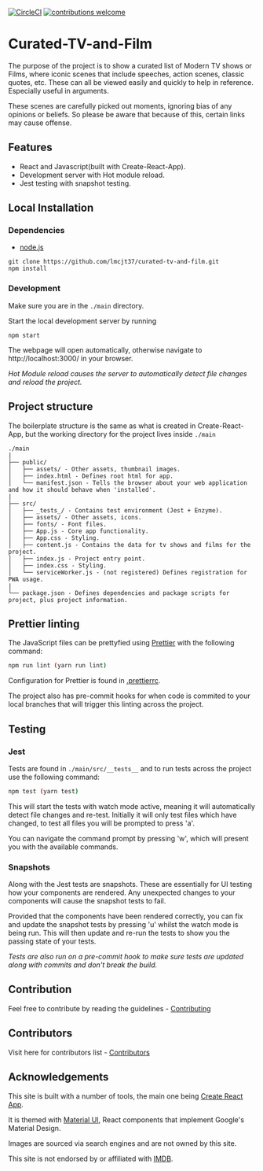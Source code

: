 [![CircleCI](https://circleci.com/gh/lmcjt37/curated-tv-and-film.svg?style=svg)](https://circleci.com/gh/lmcjt37/curated-tv-and-film) [![contributions welcome](https://img.shields.io/badge/contributions-welcome-brightgreen.svg?style=flat)](https://github.com/lmcjt37/curated-tv-and-film/issues)

# Curated-TV-and-Film

The purpose of the project is to show a curated list of Modern TV shows or Films, where iconic scenes that include speeches, action scenes, classic quotes, etc. These can all be viewed easily and quickly to help in reference. Especially useful in arguments.

These scenes are carefully picked out moments, ignoring bias of any opinions or beliefs. So please be aware that because of this, certain links may cause offense.

## Features

* React and Javascript(built with Create-React-App).
* Development server with Hot module reload.
* Jest testing with snapshot testing.

## Local Installation

### Dependencies

* [node.js](https://nodejs.org)

```
git clone https://github.com/lmcjt37/curated-tv-and-film.git
npm install
```

### Development

Make sure you are in the `./main` directory.

Start the local development server by running

```
npm start
```

The webpage will open automatically, otherwise navigate to http://localhost:3000/ in your browser.

_Hot Module reload causes the server to automatically detect file changes and reload the project._

## Project structure

The boilerplate structure is the same as what is created in Create-React-App, but the working directory for the project lives inside `./main`

```
./main
|
├── public/
│   ├── assets/ - Other assets, thumbnail images.
│   ├── index.html - Defines root html for app.
│   └── manifest.json - Tells the browser about your web application and how it should behave when 'installed'.
|
├── src/
│   ├── _tests_/ - Contains test environment (Jest + Enzyme).
│   ├── assets/ - Other assets, icons.
│   ├── fonts/ - Font files.
│   ├── App.js - Core app functionality.
│   ├── App.css - Styling.
│   ├── content.js - Contains the data for tv shows and films for the project.
│   ├── index.js - Project entry point.
│   ├── index.css - Styling.
│   └── serviceWorker.js - (not registered) Defines registration for PWA usage.
|
└── package.json - Defines dependencies and package scripts for project, plus project information.
```

## Prettier linting

The JavaScript files can be prettyfied using [Prettier](https://github.com/prettier/prettier) with the following command:

``` bash
npm run lint (yarn run lint)
```

Configuration for Prettier is found in [.prettierrc](./main/.prettierrc).

The project also has pre-commit hooks for when code is commited to your local branches that will trigger this linting across the project.

## Testing

### Jest

Tests are found in `./main/src/__tests__` and to run tests across the project use the following command:

``` bash
npm test (yarn test)
```

This will start the tests with watch mode active, meaning it will automatically detect file changes and re-test. Initially it will only test files which have changed, to test all files you will be prompted to press 'a'.

You can navigate the command prompt by pressing 'w', which will present you with the available commands.

### Snapshots

Along with the Jest tests are snapshots. These are essentially for UI testing how your components are rendered. Any unexpected changes to your components will cause the snapshot tests to fail.

Provided that the components have been rendered correctly, you can fix and update the snapshot tests by pressing 'u' whilst the watch mode is being run. This will then update and re-run the tests to show you the passing state of your tests.

_Tests are also run on a pre-commit hook to make sure tests are updated along with commits and don't break the build._

## Contribution

Feel free to contribute by reading the guidelines - [Contributing](CONTRIBUTING.md)

## Contributors

Visit here for contributors list - [Contributors](CONTRIBUTORS.md)

## Acknowledgements

This site is built with a number of tools, the main one being [Create React App](https://facebook.github.io/create-react-app/).

It is themed with [Material UI](https://material-ui.com/), React components that implement Google's Material Design.

Images are sourced via search engines and are not owned by this site.

This site is not endorsed by or affiliated with [IMDB](https://www.imdb.com/).